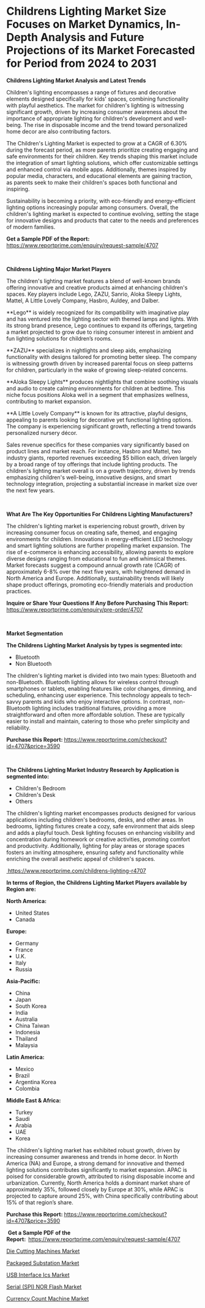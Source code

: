 <p><h1>Childrens Lighting Market Size Focuses on Market Dynamics, In-Depth Analysis and Future Projections of its Market Forecasted for Period from 2024 to 2031</h1></p><p><strong>Childrens Lighting Market Analysis and Latest Trends</strong></p>
<p><p>Children's lighting encompasses a range of fixtures and decorative elements designed specifically for kids' spaces, combining functionality with playful aesthetics. The market for children's lighting is witnessing significant growth, driven by increasing consumer awareness about the importance of appropriate lighting for children's development and well-being. The rise in disposable income and the trend toward personalized home decor are also contributing factors.</p><p>The Children's Lighting Market is expected to grow at a CAGR of 6.30% during the forecast period, as more parents prioritize creating engaging and safe environments for their children. Key trends shaping this market include the integration of smart lighting solutions, which offer customizable settings and enhanced control via mobile apps. Additionally, themes inspired by popular media, characters, and educational elements are gaining traction, as parents seek to make their children's spaces both functional and inspiring.</p><p>Sustainability is becoming a priority, with eco-friendly and energy-efficient lighting options increasingly popular among consumers. Overall, the children's lighting market is expected to continue evolving, setting the stage for innovative designs and products that cater to the needs and preferences of modern families.</p></p>
<p><strong>Get a Sample PDF of the Report:&nbsp;</strong> <a href="https://www.reportprime.com/enquiry/request-sample/4707">https://www.reportprime.com/enquiry/request-sample/4707</a></p>
<p>&nbsp;</p>
<p><strong>Childrens Lighting Major Market Players</strong></p>
<p><p>The children's lighting market features a blend of well-known brands offering innovative and creative products aimed at enhancing children's spaces. Key players include Lego, ZAZU, Sanrio, Aloka Sleepy Lights, Mattel, A Little Lovely Company, Hasbro, Auldey, and Dalber.</p><p>**Lego** is widely recognized for its compatibility with imaginative play and has ventured into the lighting sector with themed lamps and lights. With its strong brand presence, Lego continues to expand its offerings, targeting a market projected to grow due to rising consumer interest in ambient and fun lighting solutions for children’s rooms.</p><p>**ZAZU** specializes in nightlights and sleep aids, emphasizing functionality with designs tailored for promoting better sleep. The company is witnessing growth driven by increased parental focus on sleep patterns for children, particularly in the wake of growing sleep-related concerns.</p><p>**Aloka Sleepy Lights** produces nightlights that combine soothing visuals and audio to create calming environments for children at bedtime. This niche focus positions Aloka well in a segment that emphasizes wellness, contributing to market expansion.</p><p>**A Little Lovely Company** is known for its attractive, playful designs, appealing to parents looking for decorative yet functional lighting options. The company is experiencing significant growth, reflecting a trend towards personalized nursery décor.</p><p>Sales revenue specifics for these companies vary significantly based on product lines and market reach. For instance, Hasbro and Mattel, two industry giants, reported revenues exceeding $5 billion each, driven largely by a broad range of toy offerings that include lighting products. The children's lighting market overall is on a growth trajectory, driven by trends emphasizing children's well-being, innovative designs, and smart technology integration, projecting a substantial increase in market size over the next few years.</p></p>
<p>&nbsp;</p>
<p><strong>What Are The Key Opportunities For Childrens Lighting Manufacturers?</strong></p>
<p><p>The children's lighting market is experiencing robust growth, driven by increasing consumer focus on creating safe, themed, and engaging environments for children. Innovations in energy-efficient LED technology and smart lighting solutions are further propelling market expansion. The rise of e-commerce is enhancing accessibility, allowing parents to explore diverse designs ranging from educational to fun and whimsical themes. Market forecasts suggest a compound annual growth rate (CAGR) of approximately 6-8% over the next five years, with heightened demand in North America and Europe. Additionally, sustainability trends will likely shape product offerings, promoting eco-friendly materials and production practices.</p></p>
<p><strong>Inquire or Share Your Questions If Any Before Purchasing This Report:</strong> <a href="https://www.reportprime.com/enquiry/pre-order/4707">https://www.reportprime.com/enquiry/pre-order/4707</a></p>
<p>&nbsp;</p>
<p><strong>Market Segmentation</strong></p>
<p><strong>The Childrens Lighting Market Analysis by types is segmented into:</strong></p>
<p><ul><li>Bluetooth</li><li>Non Bluetooth</li></ul></p>
<p><p>The children's lighting market is divided into two main types: Bluetooth and non-Bluetooth. Bluetooth lighting allows for wireless control through smartphones or tablets, enabling features like color changes, dimming, and scheduling, enhancing user experience. This technology appeals to tech-savvy parents and kids who enjoy interactive options. In contrast, non-Bluetooth lighting includes traditional fixtures, providing a more straightforward and often more affordable solution. These are typically easier to install and maintain, catering to those who prefer simplicity and reliability.</p></p>
<p><strong>Purchase this Report:&nbsp;</strong><a href="https://www.reportprime.com/checkout?id=4707&price=3590">https://www.reportprime.com/checkout?id=4707&price=3590</a></p>
<p>&nbsp;</p>
<p><strong>The Childrens Lighting Market Industry Research by Application is segmented into:</strong></p>
<p><ul><li>Children's Bedroom</li><li>Children's Desk</li><li>Others</li></ul></p>
<p><p>The children's lighting market encompasses products designed for various applications including children's bedrooms, desks, and other areas. In bedrooms, lighting fixtures create a cozy, safe environment that aids sleep and adds a playful touch. Desk lighting focuses on enhancing visibility and concentration during homework or creative activities, promoting comfort and productivity. Additionally, lighting for play areas or storage spaces fosters an inviting atmosphere, ensuring safety and functionality while enriching the overall aesthetic appeal of children's spaces.</p></p>
<p><a href="https://www.reportprime.com/childrens-lighting-r4707">&nbsp;https://www.reportprime.com/childrens-lighting-r4707</a></p>
<p><strong>In terms of Region, the Childrens Lighting Market Players available by Region are:</strong></p>
<p>
    <p> <strong> North America: </strong>
        <ul>
            <li>United States</li>
            <li>Canada</li>
        </ul>
        </p> 
    <p> <strong> Europe: </strong>
        <ul>
            <li>Germany</li>
            <li>France</li>
            <li>U.K.</li>
            <li>Italy</li>
            <li>Russia</li>
        </ul>
        </p> 
    <p> <strong> Asia-Pacific: </strong>
        <ul>
            <li>China</li>
            <li>Japan</li>
            <li>South Korea</li>
            <li>India</li>
            <li>Australia</li>
            <li>China Taiwan</li>
            <li>Indonesia</li>
            <li>Thailand</li>
            <li>Malaysia</li>
        </ul>
        </p> 
    <p> <strong> Latin America: </strong>
        <ul>
            <li>Mexico</li>
            <li>Brazil</li>
            <li>Argentina Korea</li>
            <li>Colombia</li>
        </ul>
        </p> 
    <p> <strong> Middle East & Africa: </strong>
        <ul>
            <li>Turkey</li>
            <li>Saudi</li>
            <li>Arabia</li>
            <li>UAE</li>
            <li>Korea</li>
        </ul>
    </p>
    </p>
<p><p>The children's lighting market has exhibited robust growth, driven by increasing consumer awareness and trends in home decor. In North America (NA) and Europe, a strong demand for innovative and themed lighting solutions contributes significantly to market expansion. APAC is poised for considerable growth, attributed to rising disposable income and urbanization. Currently, North America holds a dominant market share of approximately 35%, followed closely by Europe at 30%, while APAC is projected to capture around 25%, with China specifically contributing about 15% of that region’s share.</p></p>
<p><strong>Purchase this Report: </strong><a href="https://www.reportprime.com/checkout?id=4707&price=3590">https://www.reportprime.com/checkout?id=4707&price=3590</a></p>
<p>&nbsp;<strong>Get a Sample PDF of the Report:&nbsp;&nbsp;</strong><a href="https://www.reportprime.com/enquiry/request-sample/4707">https://www.reportprime.com/enquiry/request-sample/4707</a></p>
<p><strong></strong></p>
<p><p><a href="https://www.linkedin.com/pulse/die-cutting-machines-market-global-regional-analysis-focus-mahcc?trackingId=B6le39wAQo6V1Mjp%2B3KbKw%3D%3D">Die Cutting Machines Market</a></p><p><a href="https://www.linkedin.com/pulse/booming-packaged-substation-market-sector-analysis-vxjzc?trackingId=U3EMMJ14S2yPCh6e2Pw8qw%3D%3D">Packaged Substation Market</a></p><p><a href="https://issuu.com/reportprime-2/docs/usb-interface-ics-market-size-2030._2564fb36f0facb">USB Interface Ics Market</a></p><p><a href="https://issuu.com/reportprime-2/docs/serial-spi-nor-flash-market-size-20_ed2eddd10365e0">Serial (SPI) NOR Flash Market</a></p><p><a href="https://www.linkedin.com/pulse/navigating-global-currency-count-machine-market-from-z0lqc?trackingId=fyeMoBHSSWScyPatl9Q8KQ%3D%3D">Currency Count Machine Market</a></p></p>